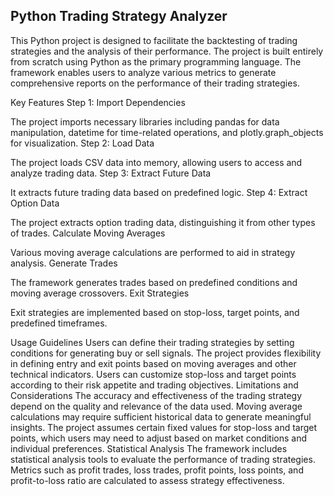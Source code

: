 ## Python Trading Strategy Analyzer

This Python project is designed to facilitate the backtesting of trading strategies and the analysis of their performance. The project is built entirely from scratch using Python as the primary programming language. 
The framework enables users to analyze various metrics to generate comprehensive reports on the performance of their trading strategies.

Key Features
Step 1: Import Dependencies

The project imports necessary libraries including pandas for data manipulation, datetime for time-related operations, and plotly.graph_objects for visualization.
Step 2: Load Data

The project loads CSV data into memory, allowing users to access and analyze trading data.
Step 3: Extract Future Data

It extracts future trading data based on predefined logic.
Step 4: Extract Option Data

The project extracts option trading data, distinguishing it from other types of trades.
Calculate Moving Averages

Various moving average calculations are performed to aid in strategy analysis.
Generate Trades

The framework generates trades based on predefined conditions and moving average crossovers.
Exit Strategies

Exit strategies are implemented based on stop-loss, target points, and predefined timeframes.

Usage Guidelines
Users can define their trading strategies by setting conditions for generating buy or sell signals.
The project provides flexibility in defining entry and exit points based on moving averages and other technical indicators.
Users can customize stop-loss and target points according to their risk appetite and trading objectives.
Limitations and Considerations
The accuracy and effectiveness of the trading strategy depend on the quality and relevance of the data used.
Moving average calculations may require sufficient historical data to generate meaningful insights.
The project assumes certain fixed values for stop-loss and target points, which users may need to adjust based on market conditions and individual preferences.
Statistical Analysis
The framework includes statistical analysis tools to evaluate the performance of trading strategies.
Metrics such as profit trades, loss trades, profit points, loss points, and profit-to-loss ratio are calculated to assess strategy effectiveness.

